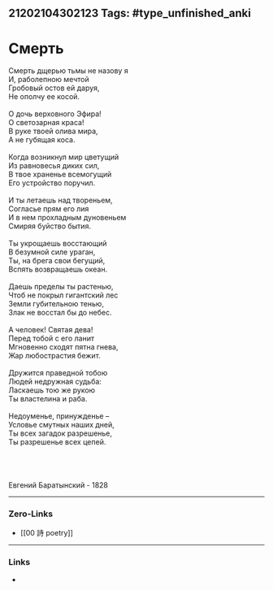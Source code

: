 21202104302123
Tags: #type_unfinished_anki 
---
# Смерть

Смерть дщерью тьмы не назову я<br>И, раболепною мечтой<br>Гробовый остов ей даруя,<br>Не ополчу ее косой.<br><br>О дочь верховного Эфира!<br>О светозарная краса!<br>В руке твоей олива мира,<br>А не губящая коса.<br><br>Когда возникнул мир цветущий<br>Из равновесья диких сил,<br>В твое храненье всемогущий<br>Его устройство поручил.<br><br>И ты летаешь над твореньем,<br>Согласье прям его лия<br>И в нем прохладным дуновеньем<br>Смиряя буйство бытия.<br><br>Ты укрощаешь восстающий<br>В безумной силе ураган,<br>Ты, на брега свои бегущий,<br>Вспять возвращаешь океан.<br><br>Даешь пределы ты растенью,<br>Чтоб не покрыл гигантский лес<br>Земли губительною тенью,<br>Злак не восстал бы до небес.<br><br>А человек! Святая дева!<br>Перед тобой с его ланит<br>Мгновенно сходят пятна гнева,<br>Жар любострастия бежит.<br><br>Дружится праведной тобою<br>Людей недружная судьба:<br>Ласкаешь тою же рукою<br>Ты властелина и раба.<br><br>Недоуменье, принужденье –<br>Условье смутных наших дней,<br>Ты всех загадок разрешенье,<br>Ты разрешенье всех цепей. <br><br><br><br><br>Евгений Баратынский - 1828

---
### Zero-Links
- [[00 詩 poetry]]
---
### Links
-